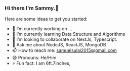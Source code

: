 ### Hi there I'm Sammy.👋



Here are some ideas to get you started:

- 🔭 I’m currently working on ...
- 🌱 I’m currently learning Data Structure and Algorithms 
- 👯 I’m looking to collaborate on NextJs, Typescript.
- 💬 Ask me about NodeJS, ReactJS, MongoDB
- 📫 How to reach me: samuelsulai2015@gmail.com
- 😄 Pronouns: He/Him
- ⚡ Fun fact: I am 6ft.7inches,

